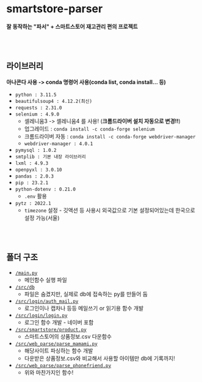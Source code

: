 # smartstore-parser

**잘 동작하는 "파서" + 스마트스토어 재고관리 편의 프로젝트**

<br><br>

## 라이브러리

**아나콘다 사용 -> conda 명령어 사용(conda list, conda install... 등)**

* `python : 3.11.5`
* `beautifulsoup4 : 4.12.2(최신)`
* `requests : 2.31.0`
* `selenium : 4.9.0`
  * 셀레니움3 -> 셀레니움4 를 사용! (**크롬드라이버 설치 자동으로 변경!!**)
  * 업그레이드 : `conda install -c conda-forge selenium`
  * 크롬드라이버 자동 : `conda install -c conda-forge webdriver-manager`
  * `webdriver-manager : 4.0.1`
* `pymysql : 1.0.2`
* `smtplib : 기본 내장 라이브러리`
* `lxml : 4.9.3`
* `openpyxl : 3.0.10`
* `pandas : 2.0.3`
* `pip : 23.2.1`
* `python-dotenv : 0.21.0`
  * `.env` 활용
* `pytz : 2022.1`
  * `timezone` 설정 - 깃액션 등 사용시 외국값으로 기본 설정되어있는데 한국으로 설정 가능(서울)

<br><br>

## 폴더 구조

* [`/main.py`](./main.py)
  * 메인함수 실행 파일
* [`/src/db`](./src/db)
  * 파일은 숨겼지만, 실제로 db에 접속하는 py를 만들어 둠
* [`/src/login/auth_mail.py`](./src/login/auth_mail.py)
  * 로그인이나 캡차나 등등 메일쓰기 or 읽기용 함수 개발
* [`/src/login/login.py`](./src/login/login.py)
  * 로그인 함수 개발 - 네이버 포함
* [`/src/smartstore/product.py`](./src/smartstore/product.py)
  * 스마트스토어의 상품정보.csv 다운함수
* [`/src/web_parse/parse_mamami.py`](./src/web_parse/parse_mamami.py)
  * 해당사이트 파싱하는 함수 개발
  * 다운받은 상품정보.csv와 비교해서 사용할 아이템만 db에 기록까지!
* [`/src/web_parse/parse_phonefriend.py`](./src/web_parse/parse_phonefriend.py)
  * 위와 마찬가지인 함수!
